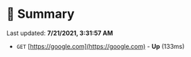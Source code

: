 # 📖 Summary
Last updated: **7/21/2021, 3:31:57 AM**

- `GET` [https://google.com](https://google.com) - **Up** (133ms)
